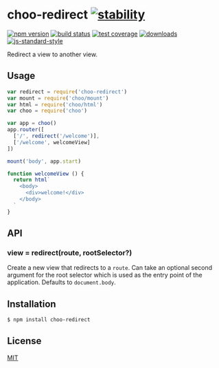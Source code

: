 # choo-redirect [![stability][0]][1]
[![npm version][2]][3] [![build status][4]][5] [![test coverage][6]][7]
[![downloads][8]][9] [![js-standard-style][10]][11]

Redirect a view to another view.

## Usage
```js
var redirect = require('choo-redirect')
var mount = require('choo/mount')
var html = require('choo/html')
var choo = require('choo')

var app = choo()
app.router([
  ['/', redirect('/welcome')],
  ['/welcome', welcomeView]
])

mount('body', app.start)

function welcomeView () {
  return html`
    <body>
      <div>welcome!</div>
    </body>
  `
}
```

## API
### view = redirect(route, rootSelector?)
Create a new view that redirects to a `route`. Can take an optional second
argument for the root selector which is used as the entry point of the
application. Defaults to `document.body`.

## Installation
```sh
$ npm install choo-redirect
```

## License
[MIT](https://tldrlegal.com/license/mit-license)

[0]: https://img.shields.io/badge/stability-experimental-orange.svg?style=flat-square
[1]: https://nodejs.org/api/documentation.html#documentation_stability_index
[2]: https://img.shields.io/npm/v/choo-redirect.svg?style=flat-square
[3]: https://npmjs.org/package/choo-redirect
[4]: https://img.shields.io/travis/yoshuawuyts/choo-redirect/master.svg?style=flat-square
[5]: https://travis-ci.org/yoshuawuyts/choo-redirect
[6]: https://img.shields.io/codecov/c/github/yoshuawuyts/choo-redirect/master.svg?style=flat-square
[7]: https://codecov.io/github/yoshuawuyts/choo-redirect
[8]: http://img.shields.io/npm/dm/choo-redirect.svg?style=flat-square
[9]: https://npmjs.org/package/choo-redirect
[10]: https://img.shields.io/badge/code%20style-standard-brightgreen.svg?style=flat-square
[11]: https://github.com/feross/standard
